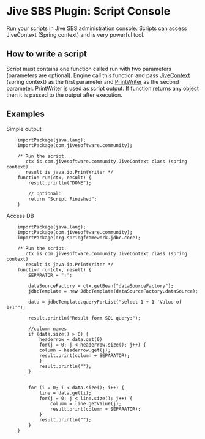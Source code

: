Jive SBS Plugin: Script Console
===============================

Run your scripts in Jive SBS administration console.
Scripts can access JiveContext (Spring context) and is very powerful tool.


How to write a script
---------------------

Script must contains one function called run with two parameters (parameters are optional).
Engine call this function and pass [JiveContext](http://docs.jivesoftware.com/jive_sbs/5.0.0/javadoc/api/com/jivesoftware/community/JiveContext.html) (spring context) as the first parameter and [PrintWriter](http://download.oracle.com/javase/6/docs/api/java/io/PrintWriter.html) as the second parameter.
PrintWriter is used as script output. If function returns any object then it is passed to the output after execution.

Examples
--------

Simple output

		importPackage(java.lang);
		importPackage(com.jivesoftware.community);

		/* Run the script.
		   ctx is com.jivesoftware.community.JiveContext class (spring context)
		   result is java.io.PrintWriter */
		function run(ctx, result) {
		 	result.println("DONE");

			// Optional:
			return "Script Finished";
		}

Access DB

		importPackage(java.lang);
        importPackage(com.jivesoftware.community);
        importPackage(org.springframework.jdbc.core);

		/* Run the script.
		   ctx is com.jivesoftware.community.JiveContext class (spring context)
		   result is java.io.PrintWriter */
		function run(ctx, result) {
			SEPARATOR = ";";

			dataSourceFactory = ctx.getBean("dataSourceFactory");
            jdbcTemplate = new JdbcTemplate(dataSourceFactory.dataSource);

			data = jdbcTemplate.queryForList("select 1 + 1 'Value of 1+1'");

			result.println("Result form SQL query:");

			//column names
			if (data.size() > 0) {
				headerrow = data.get(0)
				for(j = 0; j < headerrow.size(); j++) {
				column = headerrow.get(j);
				result.print(column + SEPARATOR);
				}
				result.println("");
			}


			for (i = 0; i < data.size(); i++) {
				line = data.get(i);
				for(j = 0; j < line.size(); j++) {
					column = line.getValue(j);
					result.print(column + SEPARATOR);
				}
				result.println("");
			}
		}
